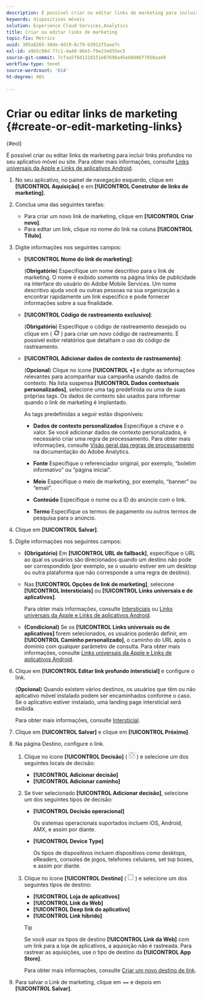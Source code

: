 ```yaml
---
description: É possível criar ou editar links de marketing para incluir links profundos no seu aplicativo móvel ou site.
keywords: dispositivos móveis
solution: Experience Cloud Services,Analytics
title: Criar ou editar links de marketing
topic-fix: Metrics
uuid: 305a8265-38de-4d19-8c79-b3912f5aae7c
exl-id: a9b5c98d-77c1-4a40-96e5-f9e234d55ec5
source-git-commit: 7cfaa5f6d1318151e87698a45eb6006f7850aad4
workflow-type: tm+mt
source-wordcount: '614'
ht-degree: 96%

---
```


# Criar ou editar links de marketing {#create-or-edit-marketing-links}

{#eol}

É possível criar ou editar links de marketing para incluir links profundos no seu aplicativo móvel ou site. Para obter mais informações, consulte [Links universais da Apple e Links de aplicativos Android](/help/using/c-manage-app-settings/c-mob-confg-app/c-universal-app-links.md).

1. No seu aplicativo, no painel de navegação esquerdo, clique em **[!UICONTROL Aquisição]** e em **[!UICONTROL Construtor de links de marketing]**.
1. Conclua uma das seguintes tarefas:

   * Para criar um novo link de marketing, clique em **[!UICONTROL Criar novo]**.
   * Para editar um link, clique no nome do link na coluna **[!UICONTROL Título]**.

1. Digite informações nos seguintes campos:

   * **[!UICONTROL Nome do link de marketing]**:

      (**Obrigatório**) Especifique um nome descritivo para o link de marketing. O nome é exibido somente na página links de publicidade na interface do usuário do Adobe Mobile Services. Um nome descritivo ajuda você ou outras pessoas na sua organização a encontrar rapidamente um link específico e pode fornecer informações sobre a sua finalidade.

   * **[!UICONTROL Código de rastreamento exclusivo]**:

      (**Obrigatório**) Especifique o código de rastreamento desejado ou clique em ( ![gerar ícone](assets/icon_generate.png) ) para criar um novo código de rastreamento. É possível exibir relatórios que detalham o uso do código de rastreamento.

   * **[!UICONTROL Adicionar dados de contexto de rastreamento]**:

      (**Opcional**) Clique no ícone **[!UICONTROL +]** e digite as informações relevantes para acompanhar sua campanha usando dados de contexto. Na lista suspensa **[!UICONTROL Dados contextuais personalizados]**, selecione uma tag predefinida ou uma de suas próprias tags. Os dados de contexto são usados para informar quando o link de marketing é implantado.

      As tags predefinidas a seguir estão disponíveis:

      * **Dados de contexto personalizados**
Especifique a chave e o valor. Se você adicionar dados de contexto personalizados, é necessário criar uma regra de processamento. Para obter mais informações, consulte [Visão geral das regras de processamento](https://experienceleague.adobe.com/docs/analytics/admin/admin-tools/processing-rules/processing-rules.html) na documentação do Adobe Analytics.

      * **Fonte**
Especifique o referenciador original, por exemplo, “boletim informativo” ou “página inicial”.

      * **Meio**
Especifique o meio de marketing, por exemplo, “banner” ou “email”.

      * **Conteúdo**
Especifique o nome ou a ID do anúncio com o link.

      * **Termo**
Especifique os termos de pagamento ou outros termos de pesquisa para o anúncio.
1. Clique em **[!UICONTROL Salvar]**.
1. Digite informações nos seguintes campos:

   * **(Obrigatório)** Em **[!UICONTROL URL de fallback]**, especifique o URL ao qual os usuários são direcionados quando um destino não pode ser correspondido (por exemplo, se o usuário estiver em um desktop ou outra plataforma que não corresponde a uma regra de destino).
   * Nas **[!UICONTROL Opções de link de marketing]**, selecione **[!UICONTROL Intersticiais]** ou **[!UICONTROL Links universais e de aplicativos]**.

      Para obter mais informações, consulte [Intersticiais](/help/using/acquisition-main/c-marketing-links-builder/t-create-edit-adobe-links/t-interstitials.md) ou [Links universais da Apple e Links de aplicativos Android](/help/using/c-manage-app-settings/c-mob-confg-app/c-universal-app-links.md).

   * **(Condicional)** Se os **[!UICONTROL Links universais ou de aplicativos]** forem selecionados, os usuários poderão definir, em **[!UICONTROL Caminho personalizado]**, o caminho do URL após o domínio com qualquer parâmetro de consulta. Para obter mais informações, consulte [Links universais da Apple e Links de aplicativos Android](/help/using/c-manage-app-settings/c-mob-confg-app/c-universal-app-links.md).

1. Clique em **[!UICONTROL Editar link profundo intersticial]** e configure o link.

   (**Opcional**) Quando existem vários destinos, os usuários que têm ou não aplicativo móvel instalado podem ser encaminhados conforme o caso. Se o aplicativo estiver instalado, uma landing page intersticial será exibida.

   Para obter mais informações, consulte [Intersticial](/help/using/acquisition-main/c-marketing-links-builder/t-create-edit-adobe-links/t-interstitials.md).

1. Clique em **[!UICONTROL Salvar]** e clique em **[!UICONTROL Próximo]**.
1. Na página Destino, configure o link.

   1. Clique no ícone **[!UICONTROL Decisão]** ( ![decision icon](assets/icon_decision.png) ) e selecione um dos seguintes locais de decisão:

      * **[!UICONTROL Adicionar decisão]**
      * **[!UICONTROL Adicionar caminho]**
   1. Se tiver selecionado **[!UICONTROL Adicionar decisão]**, selecione um dos seguintes tipos de decisão:

      * **[!UICONTROL Decisão operacional]**

         Os sistemas operacionais suportados incluem iOS, Android, AMX, e assim por diante.

      * **[!UICONTROL Device Type]**

         Os tipos de dispositivos incluem dispositivos como desktops, eReaders, consoles de jogos, telefones celulares, set top boxes, e assim por diante.
   1. Clique no ícone **[!UICONTROL Destino]** ( ![square icono](assets/icon_square.png) ) e selecione um dos seguintes tipos de destino:

      * **[!UICONTROL Loja de aplicativos]**
      * **[!UICONTROL Link da Web]**
      * **[!UICONTROL Deep link do aplicativo]**
      * **[!UICONTROL Link híbrido]**

      >[!TIP]
      >
      >Se você usar os tipos de destino **[!UICONTROL Link da Web]** com um link para a loja de aplicativos, a aquisição não é rastreada. Para rastrear as aquisições, use o tipo de destino da **[!UICONTROL App Store]**.

      Para obter mais informações, consulte [Criar um novo destino de link](/help/using/acquisition-main/c-manage-link-destinations/t-create-new-app-deep-link-destination.md).




1. Para salvar o Link de marketing, clique em ![elipses](assets/icon_elipses.png) e depois em **[!UICONTROL Salvar]**.

